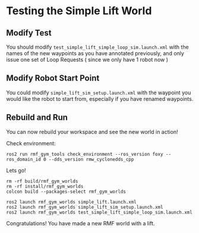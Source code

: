 # Testing the Simple Lift World

## Modify Test
You should modify `test_simple_lift_simple_loop_sim.launch.xml` with the names of the new waypoints as you have annotated previously, and only issue one set of Loop Requests ( since we only have 1 robot now )

## Modify Robot Start Point
You could modify `simple_lift_sim_setup.launch.xml` with the waypoint you would like the robot to start from, especially if you have renamed waypoints.

## Rebuild and Run
You can now rebuild your workspace and see the new world in action!

Check environment:

```
ros2 run rmf_gym_tools check_environment --ros_version foxy --ros_domain_id 0 --dds_version rmw_cyclonedds_cpp
```

Lets go!
```
rm -rf build/rmf_gym_worlds
rm -rf install/rmf_gym_worlds
colcon build --packages-select rmf_gym_worlds

ros2 launch rmf_gym_worlds simple_lift.launch.xml
ros2 launch rmf_gym_worlds simple_lift_sim_setup.launch.xml
ros2 launch rmf_gym_worlds test_simple_lift_simple_loop_sim.launch.xml
```

Congratulations! You have made a new RMF world with a lift.
